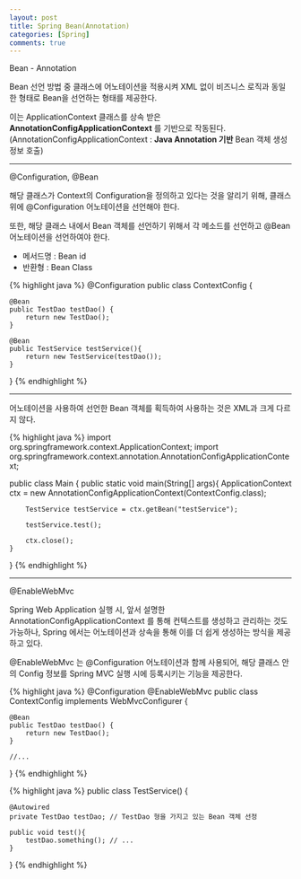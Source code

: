 ```yaml
---
layout: post
title: Spring Bean(Annotation)
categories: [Spring]
comments: true
---
```


Bean - Annotation

Bean 선언 방법 중 클래스에 어노테이션을 적용시켜 XML 없이 비즈니스 로직과 동일한 형태로 Bean을 선언하는 형태를 제공한다.

이는 ApplicationContext 클래스를 상속 받은 **AnnotationConfigApplicationContext** 를 기반으로 작동된다.
(AnnotationConfigApplicationContext : **Java Annotation 기반** Bean 객체 생성 정보 호출)

-------------

@Configuration, @Bean

해당 클래스가 Context의 Configuration을 정의하고 있다는 것을 알리기 위해, 클래스 위에 @Configuration 어노테이션을 선언해야 한다.

또한, 해당 클래스 내에서 Bean 객체를 선언하기 위해서 각 메소드를 선언하고 @Bean 어노테이션을 선언하여야 한다.
- 메서드명 : Bean id
- 반환형 : Bean Class

{% highlight java %}
@Configuration
public class ContextConfig {

    @Bean
    public TestDao testDao() {
        return new TestDao();
    }

    @Bean
    public TestService testService(){
        return new TestService(testDao());
    }

}
{% endhighlight %}

-------------

어노테이션을 사용하여 선언한 Bean 객체를 획득하여 사용하는 것은 XML과 크게 다르지 않다.

{% highlight java %}
import org.springframework.context.ApplicationContext;
import org.springframework.context.annotation.AnnotationConfigApplicationContext;

public class Main {
    public static void main(String[] args){
    	ApplicationContext ctx = 
            new AnnotationConfigApplicationContext(ContextConfig.class);

		TestService testService = ctx.getBean("testService");

		testService.test();

        ctx.close();
    }
}
{% endhighlight %}

-------------

@EnableWebMvc

Spring Web Application 실행 시, 앞서 설명한 AnnotationConfigApplicationContext 를 통해 컨텍스트를 생성하고 관리하는 것도 가능하나, Spring 에서는 어노테이션과 상속을 통해 이를 더 쉽게 생성하는 방식을 제공하고 있다.

@EnableWebMvc 는 @Configuration 어노테이션과 함께 사용되어, 해당 클래스 안의 Config 정보를 Spring MVC 실행 시에 등록시키는 기능을 제공한다.

{% highlight java %}
@Configuration
@EnableWebMvc
public class ContextConfig implements WebMvcConfigurer {

    @Bean
    public TestDao testDao() {
        return new TestDao();
    }
	
	//...

}
{% endhighlight %}

{% highlight java %}
public class TestService() {

	@Autowired
	private TestDao testDao; // TestDao 형을 가지고 있는 Bean 객체 선정

	public void test(){
		testDao.something(); // ...
	}
}
{% endhighlight %}